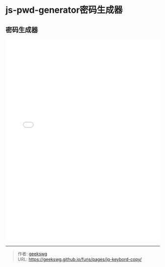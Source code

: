 # js-pwd-generator密码生成器


<!--more-->
<!DOCTYPE html>
<html lang="zh">

<head>
  <meta charset="UTF-8">
  <meta name="viewport" content="width=device-width, initial-scale=1.0">
  <title>html -title</title>
  <style>
    
  </style>
</head>
<body>
  <h2>密码生成器</h2>
  <iframe allowtransparency="true" frameborder="0" width="100%" height="660px" scrolling="no" src="/funs/tools/js-passwd-generator/index.html"></iframe>
</body>
</html>

---

> 作者: [geekswg](https://geekswg.github.io)  
> URL: https://geekswg.github.io/funs/pages/jq-keybord-copy/  

